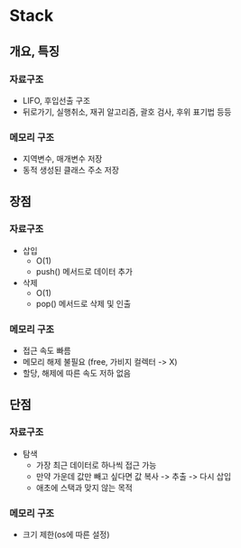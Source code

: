 # Stack

## 개요, 특징
### 자료구조
* LIFO, 후입선출 구조
* 뒤로가기, 실행취소, 재귀 알고리즘, 괄호 검사, 후위 표기법 등등
### 메모리 구조
* 지역변수, 매개변수 저장
* 동적 생성된 클래스 주소 저장

## 장점
### 자료구조
* 삽입
    - O(1)
    - push() 메서드로 데이터 추가
* 삭제
    - O(1)
    - pop() 메서드로 삭제 및 인출

### 메모리 구조
- 접근 속도 빠름
- 메모리 해제 불필요 (free, 가비지 컬렉터 -> X)
- 할당, 해제에 따른 속도 저하 없음

## 단점
### 자료구조
* 탐색
    - 가장 최근 데이터로 하나씩 접근 가능
    - 만약 가운데 값만 빼고 싶다면 값 복사 -> 추출 -> 다시 삽입
    - 애초에 스택과 맞지 않는 목적
### 메모리 구조
- 크기 제한(os에 따른 설정)    
